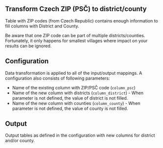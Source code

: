 ## Transform Czech ZIP (PSČ) to district/county

Table with ZIP codes (from Czech Republic) contains enough information to fill columns with District and County.

Be aware that one ZIP code can be part of multiple districts/counties. Fortunately, it only happens for smallest villages where impact on your results can be ignored. 

## Configuration

Data transformation is applied to all of the input/output mappings. A configuration also consists of following parameters:

* Name of the existing column with ZIP/PSČ code (`column_psc`)
* Name of the new column with districts (`column_district`) - When parameter is not defined, the value of district is not filled.
* Name of the new column with counties (`column_county`) - When parameter is not defined, the value of county is not filled.

## Output

Output tables as defined in the configuration with new columns for district and/or county.

